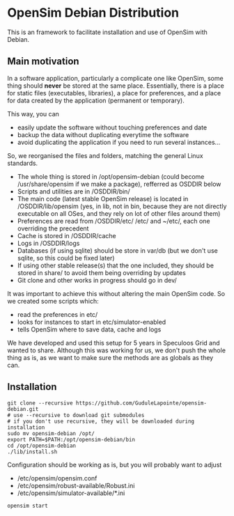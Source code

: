OpenSim Debian Distribution
===========================

This is an framework to facilitate installation and use of OpenSim with Debian.

Main motivation
---------------

In a software application, particularly a complicate one like OpenSim, some
thing should **never** be stored at the same place. Essentially, there is a place
for static files (executables, libraries), a place for preferences, and a place
for data created by the application (permanent or temporary).

This way, you can
  - easily update the software without touching preferences and date
  - backup the data without duplicating everytime the software
  - avoid duplicating the application if you need to run several instances...

So, we reorganised the files and folders, matching the general Linux standards.
  - The whole thing is stored in /opt/opensim-debian (could become
  /usr/share/opensim if we make a package), refferred as OSDDIR below
  - Scripts and utilities are in /OSDDIR/bin/
  - The main code (latest stable OpenSim release) is located in /OSDDIR/lib/opensim (yes, in lib, not in bin, because they are not directly executable on all OSes, and they rely on lot of other files around them)
  - Preferences are read from /OSDDIR/etc/ /etc/ and ~/etc/, each one overriding the precedent
  - Cache is stored in /OSDDIR/cache
  - Logs in /OSDDIR/logs
  - Databases (if using sqlite) should be store in var/db (but we don't use
  sqlite, so this could be fixed later)
  - If using other stable release(s) that the one included, they should be
  stored in share/ to avoid them being overriding by updates
  - Git clone and other works in progress should go in dev/

It was important to achieve this without altering the main OpenSim code.
So we created some scripts which: 
  - read the preferences in etc/
  - looks for instances to start in etc/simulator-enabled
  - tells OpenSim where to save data, cache and logs

We have developed and used this setup for 5 years in Speculoos Grid 
and wanted to share. Although this was working for us, we don't push the whole
thing as is, as we want to make sure the methods are as globals as they can.

Installation
------------

```shell
git clone --recursive https://github.com/GuduleLapointe/opensim-debian.git
# use --recursive to download git submodules
# if you don't use recursive, they will be downloaded during installation
sudo mv opensim-debian /opt/
export PATH=$PATH:/opt/opensim-debian/bin
cd /opt/opensim-debian
./lib/install.sh
```

Configuration should be working as is, but you will probably want to adjust
  - /etc/opensim/opensim.conf 
  - /etc/opensim/robust-available/Robust.ini
  - /etc/opensim/simulator-available/*.ini 

```shell
opensim start
```
